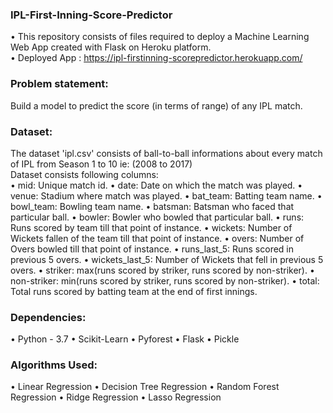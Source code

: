 ### IPL-First-Inning-Score-Predictor
• This repository consists of files required to deploy a Machine Learning Web App created with Flask on Heroku platform.<br>
• Deployed App :   https://ipl-firstinning-scorepredictor.herokuapp.com/<br>
### Problem statement:

Build a model to predict the score (in terms of range) of any IPL match.<br>
### Dataset:

The dataset 'ipl.csv' consists of ball-to-ball informations about every match of IPL from Season 1 to 10 ie: (2008 to 2017)<br>
Dataset consists following columns:<br>
• mid: Unique match id.
• date: Date on which the match was played.
• venue: Stadium where match was played.
• bat_team: Batting team name.
• bowl_team: Bowling team name.
• batsman: Batsman who faced that particular ball.
• bowler: Bowler who bowled that particular ball.
• runs: Runs scored by team till that point of instance.
• wickets: Number of Wickets fallen of the team till that point of instance.
• overs: Number of Overs bowled till that point of instance.
• runs_last_5: Runs scored in previous 5 overs.
• wickets_last_5: Number of Wickets that fell in previous 5 overs.
• striker: max(runs scored by striker, runs scored by non-striker).
• non-striker: min(runs scored by striker, runs scored by non-striker).
• total: Total runs scored by batting team at the end of first innings.
### Dependencies:<br>

• Python - 3.7
• Scikit-Learn
• Pyforest
• Flask
• Pickle

### Algorithms Used:<br>

• Linear Regression
• Decision Tree Regression
• Random Forest Regression
• Ridge Regression
• Lasso Regression


